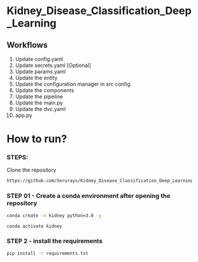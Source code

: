 # Kidney_Disease_Classification_Deep_Learning

## Workflows
1. Update config.yaml
2. Update secrets.yaml [Optional]
3. Update params.yaml
4. Update the entity
5. Update the configuration manager in src config
6. Update the components
7. Update the pipeline
8. Update the main.py
9. Update the dvc.yaml
10. app.py

# How to run?

### STEPS:

Clone the repository

```bash
https://github.com/Serurays/Kidney_Disease_Classification_Deep_Learning_Project.git
```

### STEP 01 - Create a conda environment after opening the repository

```bash
conda create -n kidney python=3.8 -y
```

```bash
conda activate kidney
```

### STEP 2 - install the requirements

```bash
pip install -r requirements.txt
```
